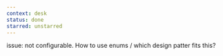 ```yaml
---
context: desk
status: done
starred: unstarred
---
```



issue: not configurable. How to use enums / which design patter fits this?
